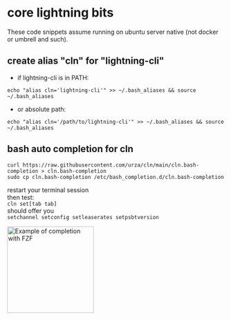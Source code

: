 # core lightning bits

These code snippets assume running on ubuntu server native (not docker or umbrell and such).

## create alias "cln" for "lightning-cli" 
* if lightning-cli is in PATH:
  
`echo "alias cln='lightning-cli'" >> ~/.bash_aliases && source ~/.bash_aliases`

* or absolute path:

`echo "alias cln='/path/to/lightning-cli'" >> ~/.bash_aliases && source ~/.bash_aliases`

## bash auto completion for cln
```
curl https://raw.githubusercontent.com/urza/cln/main/cln.bash-completion > cln.bash-completion
sudo cp cln.bash-completion /etc/bash_completion.d/cln.bash-completion
```
restart your terminal session<br>
then test: <br>
`cln set[tab tab]` <br>
should offer you <br>
`setchannel setconfig setleaserates setpsbtversion`

<img alt="Example of completion with FZF" src="https://github.com/urza/cln/assets/189804/b52c006e-e67b-4c72-9039-3615cd1cfd52" width=200/>


